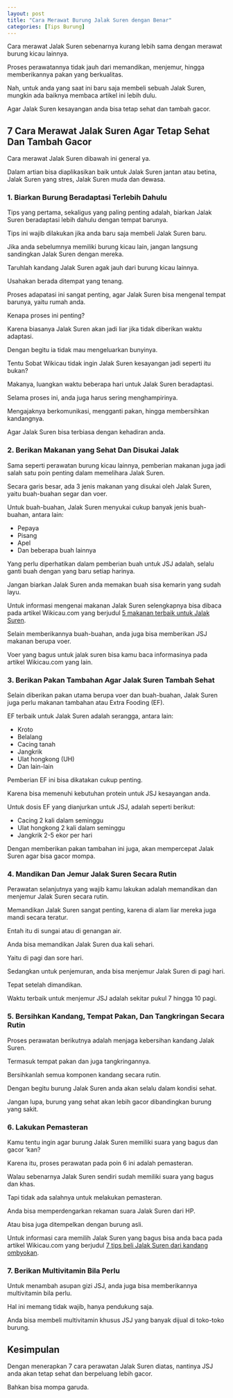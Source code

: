 ```yaml
---
layout: post
title: "Cara Merawat Burung Jalak Suren dengan Benar"
categories: [Tips Burung]
---
```


Cara merawat Jalak Suren sebenarnya kurang lebih sama dengan merawat burung kicau lainnya.

Proses perawatannya tidak jauh dari memandikan, menjemur, hingga memberikannya pakan yang berkualitas.

Nah, untuk anda yang saat ini baru saja membeli sebuah Jalak Suren, mungkin ada baiknya membaca artikel ini lebih dulu.

Agar Jalak Suren kesayangan anda bisa tetap sehat dan tambah gacor.

## 7 Cara Merawat Jalak Suren Agar Tetap Sehat Dan Tambah Gacor

Cara merawat Jalak Suren dibawah ini general ya.

Dalam artian bisa diaplikasikan baik untuk Jalak Suren jantan atau betina, Jalak Suren yang stres, Jalak Suren muda dan dewasa.

### 1. Biarkan Burung Beradaptasi Terlebih Dahulu

Tips yang pertama, sekaligus yang paling penting adalah, biarkan Jalak Suren beradaptasi lebih dahulu dengan tempat barunya.

Tips ini wajib dilakukan jika anda baru saja membeli Jalak Suren baru.

Jika anda sebelumnya memiliki burung kicau lain, jangan langsung sandingkan Jalak Suren dengan mereka.

Taruhlah kandang Jalak Suren agak jauh dari burung kicau lainnya.

Usahakan berada ditempat yang tenang.

Proses adapatasi ini sangat penting, agar Jalak Suren bisa mengenal tempat barunya, yaitu rumah anda.

Kenapa proses ini penting?

Karena biasanya Jalak Suren akan jadi liar jika tidak diberikan waktu adaptasi.

Dengan begitu ia tidak mau mengeluarkan bunyinya.

Tentu Sobat Wikicau tidak ingin Jalak Suren kesayangan jadi seperti itu bukan?

Makanya, luangkan waktu beberapa hari untuk Jalak Suren beradaptasi.

Selama proses ini, anda juga harus sering menghampirinya.

Mengajaknya berkomunikasi, mengganti pakan, hingga membersihkan kandangnya.

Agar Jalak Suren bisa terbiasa dengan kehadiran anda.

### 2. Berikan Makanan yang Sehat Dan Disukai Jalak

Sama seperti perawatan burung kicau lainnya, pemberian makanan juga jadi salah satu poin penting dalam memelihara Jalak Suren.

Secara garis besar, ada 3 jenis makanan yang disukai oleh Jalak Suren, yaitu buah-buahan segar dan voer.

Untuk buah-buahan, Jalak Suren menyukai cukup banyak jenis buah-buahan, antara lain:

- Pepaya
- Pisang
- Apel
- Dan beberapa buah lainnya

Yang perlu diperhatikan dalam pemberian buah untuk JSJ adalah, selalu ganti buah dengan yang baru setiap harinya.

Jangan biarkan Jalak Suren anda memakan buah sisa kemarin yang sudah layu.

Untuk informasi mengenai makanan Jalak Suren selengkapnya bisa dibaca pada artikel Wikicau.com yang berjudul [5 makanan terbaik untuk Jalak Suren](https://wikicau.com/makanan-jalak-suren/).

Selain memberikannya buah-buahan, anda juga bisa memberikan JSJ makanan berupa voer.

Voer yang bagus untuk jalak suren bisa kamu baca informasinya pada artikel Wikicau.com yang lain.

### 3. Berikan Pakan Tambahan Agar Jalak Suren Tambah Sehat

Selain diberikan pakan utama berupa voer dan buah-buahan, Jalak Suren juga perlu makanan tambahan atau Extra Fooding (EF).

EF terbaik untuk Jalak Suren adalah serangga, antara lain:

- Kroto
- Belalang
- Cacing tanah
- Jangkrik
- Ulat hongkong (UH)
- Dan lain-lain

Pemberian EF ini bisa dikatakan cukup penting.

Karena bisa memenuhi kebutuhan protein untuk JSJ kesayangan anda.

Untuk dosis EF yang dianjurkan untuk JSJ, adalah seperti berikut:

- Cacing 2 kali dalam seminggu
- Ulat hongkong 2 kali dalam seminggu
- Jangkrik 2-5 ekor per hari

Dengan memberikan pakan tambahan ini juga, akan mempercepat Jalak Suren agar bisa gacor mompa.

### 4. Mandikan Dan Jemur Jalak Suren Secara Rutin

Perawatan selanjutnya yang wajib kamu lakukan adalah memandikan dan menjemur Jalak Suren secara rutin.

Memandikan Jalak Suren sangat penting, karena di alam liar mereka juga mandi secara teratur.

Entah itu di sungai atau di genangan air.

Anda bisa memandikan Jalak Suren dua kali sehari.

Yaitu di pagi dan sore hari.

Sedangkan untuk penjemuran, anda bisa menjemur Jalak Suren di pagi hari.

Tepat setelah dimandikan.

Waktu terbaik untuk menjemur JSJ adalah sekitar pukul 7 hingga 10 pagi.

### 5. Bersihkan Kandang, Tempat Pakan, Dan Tangkringan Secara Rutin

Proses perawatan berikutnya adalah menjaga kebersihan kandang Jalak Suren.

Termasuk tempat pakan dan juga tangkringannya.

Bersihkanlah semua komponen kandang secara rutin.

Dengan begitu burung Jalak Suren anda akan selalu dalam kondisi sehat.

Jangan lupa, burung yang sehat akan lebih gacor dibandingkan burung yang sakit.

### 6. Lakukan Pemasteran

Kamu tentu ingin agar burung Jalak Suren memiliki suara yang bagus dan gacor ‘kan?

Karena itu, proses perawatan pada poin 6 ini adalah pemasteran.

Walau sebenarnya Jalak Suren sendiri sudah memiliki suara yang bagus dan khas.

Tapi tidak ada salahnya untuk melakukan pemasteran.

Anda bisa memperdengarkan rekaman suara Jalak Suren dari HP.

Atau bisa juga ditempelkan dengan burung asli.

Untuk informasi cara memilih Jalak Suren yang bagus bisa anda baca pada artikel Wikicau.com yang berjudul [7 tips beli Jalak Suren dari kandang ombyokan](https://wikicau.com/jalak-suren-ombyokan/).

### 7. Berikan Multivitamin Bila Perlu

Untuk menambah asupan gizi JSJ, anda juga bisa memberikannya multivitamin bila perlu.

Hal ini memang tidak wajib, hanya pendukung saja.

Anda bisa membeli multivitamin khusus JSJ yang banyak dijual di toko-toko burung.

## Kesimpulan

Dengan menerapkan 7 cara perawatan Jalak Suren diatas, nantinya JSJ anda akan tetap sehat dan berpeluang lebih gacor.

Bahkan bisa mompa garuda.
